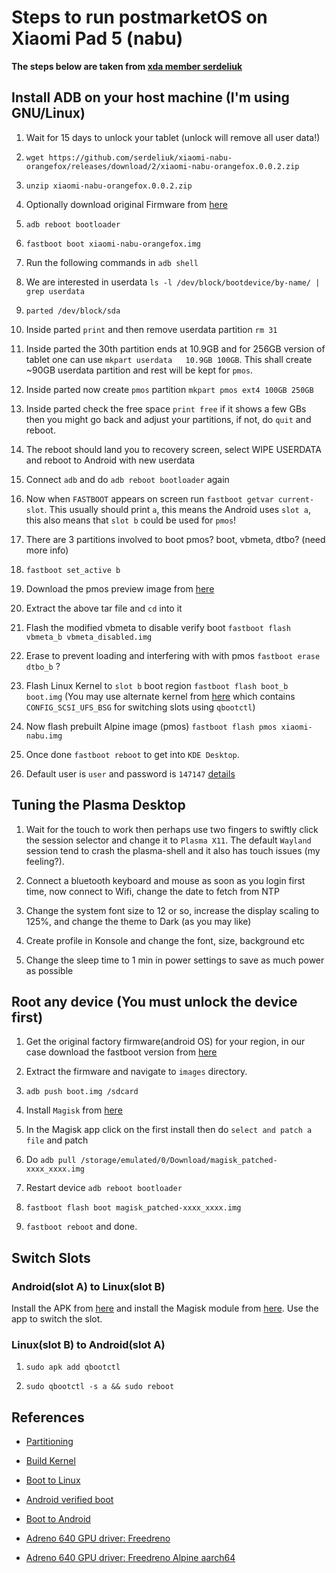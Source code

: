 # Steps to run postmarketOS on Xiaomi Pad 5 (nabu)

**The steps below are taken from [xda member serdeliuk](https://forum.xda-developers.com/t/rom-postmarketos-linux-boot-on-xiaomi-pad-5-nabu.4454143/)**

## Install ADB on your host machine (I'm using GNU/Linux)

1. Wait for 15 days to unlock your tablet (unlock will remove all user data!)

2. `wget https://github.com/serdeliuk/xiaomi-nabu-orangefox/releases/download/2/xiaomi-nabu-orangefox.0.0.2.zip`

3. `unzip xiaomi-nabu-orangefox.0.0.2.zip`

4. Optionally download original Firmware from [here](https://xiaomifirmwareupdater.com/miui/nabu/)

5. `adb reboot bootloader`

6. `fastboot boot xiaomi-nabu-orangefox.img`

7. Run the following commands in `adb shell`

8. We are interested in userdata `ls -l /dev/block/bootdevice/by-name/ | grep userdata`

9. `parted /dev/block/sda`

10. Inside parted `print` and then remove userdata partition `rm 31`

11. Inside parted the 30th partition ends at 10.9GB and for 256GB version of tablet one can use 
`mkpart userdata   10.9GB 100GB`. This shall create ~90GB userdata partition and rest will be kept for `pmos`.

12. Inside parted now create `pmos` partition `mkpart pmos ext4 100GB 250GB`

13. Inside parted check the free space `print free` if it shows a few GBs then you might go back and adjust your
    partitions, if not, do `quit` and reboot.

14. The reboot should land you to recovery screen, select WIPE USERDATA and reboot to Android with new userdata 

15. Connect `adb` and do `adb reboot bootloader` again

16. Now when `FASTBOOT` appears on screen run `fastboot getvar current-slot`. This usually should print `a`, this means
    the Android uses `slot a`, this also means that `slot b` could be used for `pmos`!

17. There are 3 partitions involved to boot pmos? boot, vbmeta, dtbo? (need more info)

18. `fastboot set_active b`

19. Download the pmos preview image from [here](https://github.com/serdeliuk/xiaomi-nabu-postmarketos/releases/download/6.1.10/xiaomi-nabu-pmos-preview.6.1.10.tar.gz)

20. Extract the above tar file and `cd` into it

21. Flash the modified vbmeta to disable verify boot `fastboot flash vbmeta_b vbmeta_disabled.img`

22. Erase to prevent loading and interfering with with pmos `fastboot erase dtbo_b` ?

23. Flash Linux Kernel to `slot b` boot region `fastboot flash boot_b boot.img`
    (You may use alternate kernel from [here](https://forum.xda-developers.com/attachments/boot-img.5834319/) which contains 
    `CONFIG_SCSI_UFS_BSG` for switching slots using `qbootctl`)

24. Now flash prebuilt Alpine image (pmos) `fastboot flash pmos xiaomi-nabu.img` 

25. Once done `fastboot reboot` to get into `KDE Desktop`.

26. Default user is `user` and password is `147147` [details](https://forum.xda-developers.com/t/rom-postmarketos-linux-boot-on-xiaomi-pad-5-nabu.4454143/)

## Tuning the Plasma Desktop 

1. Wait for the touch to work then perhaps use two fingers to swiftly click the session selector 
   and change it to `Plasma X11`. The default `Wayland` session tend to crash the plasma-shell and it
   also has touch issues (my feeling?).

2. Connect a bluetooth keyboard and mouse as soon as you login first time, now connect to Wifi, change the date to fetch from NTP

3. Change the system font size to 12 or so, increase the display scaling to 125%, and change the theme to Dark (as you may like)

4. Create profile in Konsole and change the font, size, background etc 

5. Change the sleep time to 1 min in power settings to save as much power as possible





## Root any device (You must unlock the device first)

1. Get the original factory firmware(android OS) for your region, in our case download 
   the fastboot version from [here](https://xiaomifirmwareupdater.com/miui/nabu/)

2. Extract the firmware and navigate to `images` directory. 

3. `adb push boot.img /sdcard`

4. Install `Magisk` from [here](https://github.com/topjohnwu/Magisk/releases)

5. In the Magisk app click on the first install then do `select and patch a file` and patch

6. Do `adb pull /storage/emulated/0/Download/magisk_patched-xxxx_xxxx.img`

7. Restart device `adb reboot bootloader`

8. `fastboot flash boot magisk_patched-xxxx_xxxx.img`

9. `fastboot reboot` and done.
   
## Switch Slots

### Android(slot A) to Linux(slot B)

Install the APK from [here](https://github.com/gibcheesepuffs/Switch-My-Slot-Android/releases/tag/v0.7.1) and install the Magisk 
module from [here](https://github.com/roihershberg/bootctl-binary/releases/tag/v2.2). Use the app to switch the slot.

### Linux(slot B) to Android(slot A)

1. `sudo apk add qbootctl`

2. `sudo qbootctl -s a && sudo reboot`

## References

* [Partitioning](https://forum.xda-developers.com/t/resize-internal-storage-on-xiaomi-pad-5-nabu-and-install-postmarketos-preview.4543835/)

* [Build Kernel](https://forum.xda-developers.com/t/rom-postmarketos-linux-boot-on-xiaomi-pad-5-nabu.4454143/post-88534869)

* [Boot to Linux](https://github.com/gibcheesepuffs/Switch-My-Slot-Android)

* [Android verified boot](https://wiki.postmarketos.org/wiki/Android_Verified_Boot_(AVB))

* [Boot to Android](https://forum.xda-developers.com/t/rom-postmarketos-linux-boot-on-xiaomi-pad-5-nabu.4454143/post-88776459)

* [Adreno 640 GPU driver: Freedreno](https://gitlab.freedesktop.org/freedreno/freedreno/-/wikis/home)

* [Adreno 640 GPU driver: Freedreno Alpine aarch64](https://pkgs.alpinelinux.org/package/edge/main/aarch64/mesa-vulkan-freedreno)
